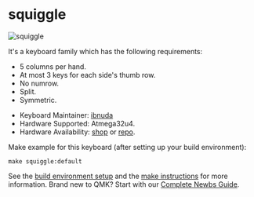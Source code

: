 # squiggle

![squiggle](https://i.imgur.com/5UhvDsj.jpg)

It's a keyboard family which has the following requirements:

-  5 columns per hand.
-  At most 3 keys for each side's thumb row.
-  No numrow.
-  Split.
-  Symmetric.

* Keyboard Maintainer: [ibnuda](https://github.com/ibnuda)
* Hardware Supported: Atmega32u4.
* Hardware Availability: [shop](https://dactyl.bigcartel.com/product/squiggle-keyboard-kit) or [repo](https://github.com/ibnuda/squiggle).

Make example for this keyboard (after setting up your build environment):

    make squiggle:default

See the [build environment setup](https://docs.qmk.fm/#/getting_started_build_tools) and the [make instructions](https://docs.qmk.fm/#/getting_started_make_guide) for more information. Brand new to QMK? Start with our [Complete Newbs Guide](https://docs.qmk.fm/#/newbs).
